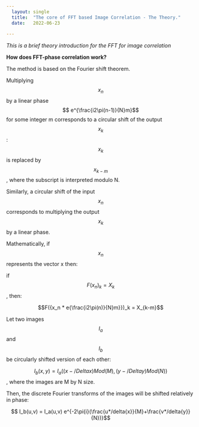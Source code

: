 ```yaml
---
  layout: single
  title:  "The core of FFT based Image Correlation - The Theory."
  date:   2022-06-23
   
--- 
```


*This is a brief theory introduction for the FFT for image correlation*

**How does FFT-phase correlation work?**

The method is based on the Fourier shift theorem.

Multiplying $$ x_n $$ by a linear phase $$ e^{\frac{i2\pi(n-1)}{N}m}$$ for some integer m corresponds to a circular shift of the output $$x_k$$ : $$x_k$$ is replaced by $$x_{k-m}$$, where the subscript is interpreted modulo N.

Similarly, a circular shift of the input $$x_n$$ corresponds to multiplying the output $$x_k$$ by a linear phase.

Mathematically, if $${x_n}$$ represents the vector x then:

if $$F({x_n})_k = X_k$$, then:

$$F({x_n * e{\frac{i2\pi(n)}{N}m}})_k = X_{k-m}$$  

Let two images $$I_a$$ and $$ I_b $$ be circularly shifted version of each other:

$$I_b(x,y) = I_a((x-/Delta{x})Mod(M),(y-/Delta{y})Mod(N))$$, 
where the images are M by N size.

Then, the discrete Fourier transforms of the images will be shifted relatively in phase:

$$ I_b(u,v) = I_a(u,v) e^{-2\pi{i}(\frac{u*/delta{x}}{M}+\frac{v*/delta{y}}{N})}$$
